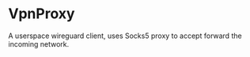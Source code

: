 # VpnProxy

A userspace wireguard client, uses Socks5 proxy to accept forward the incoming network.
